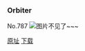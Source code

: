 ### Orbiter
No.787
![图片不见了~~~](https://imgs.xkcd.com/comics/orbiter.png)

[原址](https://xkcd.com//787) [下载](https://imgs.xkcd.com/comics/orbiter.png)

